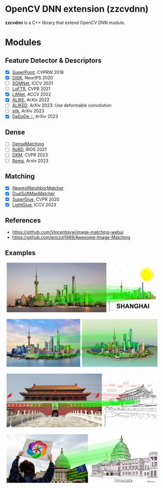 OpenCV DNN extension (zzcvdnn)
==============================

**zzcvdnn** is a C++ library that extend OpenCV DNN module.

# Modules

## Feature Detector & Descriptors

- [x] [SuperPoint](https://github.com/magicleap/SuperPointPretrainedNetwork), CVPRW 2018
- [x] [DISK](https://github.com/cvlab-epfl/disk), NeurIPS 2020
- [ ] [SGMNet](https://github.com/vdvchen/SGMNet), ICCV 2021
- [ ] [LoFTR](https://github.com/zju3dv/LoFTR), CVPR 2021
- [x] [LANet](https://github.com/wangch-g/lanet), ACCV 2022
- [x] [ALIKE](https://github.com/Shiaoming/ALIKE), ArXiv 2022
- [ ] [ALIKED](https://github.com/Shiaoming/ALIKED), ArXiv 2023: Use deformable convolution
- [ ] [silk](https://github.com/facebookresearch/silk), ArXiv 2023
- [x] [DeDoDe 🎶](https://github.com/Parskatt/DeDoDe), ArXiv 2023

## Dense

- [ ] [DenseMatching](https://github.com/PruneTruong/DenseMatching)
- [ ] [RoRD](https://github.com/UditSinghParihar/RoRD), IROS 2021
- [ ] [DKM](https://github.com/Parskatt/DKM), CVPR 2023
- [ ] [Roma](https://github.com/Parskatt/RoMa), Arxiv 2023

## Matching

- [x] [NearestNeighborMatcher](https://kornia.readthedocs.io/en/latest/feature.html#kornia.feature.match_smnn)
- [x] [DualSoftMaxMatcher](https://github.com/Parskatt/DeDoDe/blob/main/DeDoDe/utils.py)
- [x] [SuperGlue](https://github.com/magicleap/SuperGluePretrainedNetwork), CVPR 2020
- [x] [LightGlue](https://github.com/cvg/LightGlue), ICCV 2023

## References

- https://github.com/Vincentqyw/image-matching-webui
- https://github.com/ericzzj1989/Awesome-Image-Matching

## Examples

![](https://github.com/zhouzq-thu/zzcvdnn/blob/main/assets/results/shanghai-1.png)

![](https://github.com/zhouzq-thu/zzcvdnn/blob/main/assets/results/shanghai-2.png)

![](https://github.com/zhouzq-thu/zzcvdnn/blob/main/assets/results/tiananmen.png)

![](https://github.com/zhouzq-thu/zzcvdnn/blob/main/assets/results/uscapitol.png)

